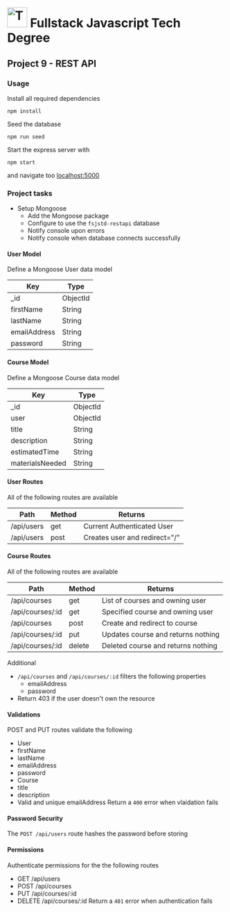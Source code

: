 # <img src="https://2013.raleigh.wordcamp.org/files/2013/11/Treehouse-Logo.png" height="46" alt="Treehouse Logo"> Fullstack Javascript Tech Degree
## Project 9 - REST API

### Usage
Install all required dependencies
```
npm install
```
Seed the database
```
npm run seed
```
Start the express server with
```
npm start
```
and navigate too [localhost:5000](localhost:5000)

### Project tasks
* Setup Mongoose
    - Add the Mongoose package
    - Configure to use the `fsjstd-restapi` database
    - Notify console upon errors
    - Notify console when database connects successfully
#### User Model
Define a Mongoose User data model

| Key           | Type     |
|---------------|----------|
| _id           | ObjectId |
| firstName     | String   |
| lastName      | String   |
| emailAddress  | String   |
| password      | String   |

#### Course Model
Define a Mongoose Course data model

| Key             | Type     |
|-----------------|----------|
| _id             | ObjectId |
| user            | ObjectId |
| title           | String   |
| description     | String   |
| estimatedTime   | String   |
| materialsNeeded | String   |

#### User Routes
All of the following routes are available

| Path        | Method | Returns                        |
|-------------|--------|--------------------------------|
| /api/users  | get    | Current Authenticated User     |
| /api/users  | post   | Creates user and redirect="/"  |

#### Course Routes
All of the following routes are available

| Path              | Method | Returns                            |
|-------------------|--------|------------------------------------|
| /api/courses      | get    | List of courses and owning user    |
| /api/courses/:id  | get    | Specified course and owning user   |
| /api/courses      | post   | Create and redirect to course      |
| /api/courses/:id  | put    | Updates course and returns nothing |
| /api/courses/:id  | delete | Deleted course and returns nothing |

Additional
+ `/api/courses` and `/api/courses/:id` filters the following properties
    - emailAddress
    - password
+ Return 403 if the user doesn't own the resource

#### Validations
POST and PUT routes validate the following
- User
- firstName
- lastName
- emailAddress
- password
- Course
- title
- description
- Valid and unique emailAddress
Return a `400` error when vlaidation fails

#### Password Security
The `POST /api/users` route hashes the password before storing

#### Permissions
Authenticate permissions for the the following routes
- GET /api/users
- POST /api/courses
- PUT /api/courses/:id
- DELETE /api/courses/:id
Return a `401` error when authentication fails
